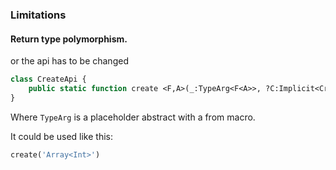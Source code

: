 ### Limitations

#### Return type polymorphism.

or the api has to be changed

```haxe
class CreateApi {
	public static function create <F,A>(_:TypeArg<F<A>>, ?C:Implicit<Create<F>>):F<A> return C.create();
}
```

Where `TypeArg` is a placeholder abstract with a from macro.

It could be used like this:

```haxe
create('Array<Int>')
```